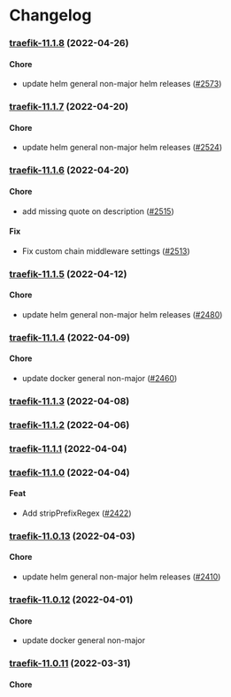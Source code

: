 # Changelog<br>


<a name="traefik-11.1.8"></a>
### [traefik-11.1.8](https://github.com/truecharts/apps/compare/traefik-11.1.7...traefik-11.1.8) (2022-04-26)

#### Chore

* update helm general non-major helm releases ([#2573](https://github.com/truecharts/apps/issues/2573))



<a name="traefik-11.1.7"></a>
### [traefik-11.1.7](https://github.com/truecharts/apps/compare/traefik-11.1.6...traefik-11.1.7) (2022-04-20)

#### Chore

* update helm general non-major helm releases ([#2524](https://github.com/truecharts/apps/issues/2524))



<a name="traefik-11.1.6"></a>
### [traefik-11.1.6](https://github.com/truecharts/apps/compare/traefik-11.1.5...traefik-11.1.6) (2022-04-20)

#### Chore

* add missing quote on description ([#2515](https://github.com/truecharts/apps/issues/2515))

#### Fix

* Fix custom chain middleware settings ([#2513](https://github.com/truecharts/apps/issues/2513))



<a name="traefik-11.1.5"></a>
### [traefik-11.1.5](https://github.com/truecharts/apps/compare/traefik-11.1.4...traefik-11.1.5) (2022-04-12)

#### Chore

* update helm general non-major helm releases ([#2480](https://github.com/truecharts/apps/issues/2480))



<a name="traefik-11.1.4"></a>
### [traefik-11.1.4](https://github.com/truecharts/apps/compare/traefik-11.1.3...traefik-11.1.4) (2022-04-09)

#### Chore

* update docker general non-major ([#2460](https://github.com/truecharts/apps/issues/2460))



<a name="traefik-11.1.3"></a>
### [traefik-11.1.3](https://github.com/truecharts/apps/compare/traefik-11.1.2...traefik-11.1.3) (2022-04-08)



<a name="traefik-11.1.2"></a>
### [traefik-11.1.2](https://github.com/truecharts/apps/compare/traefik-11.1.1...traefik-11.1.2) (2022-04-06)



<a name="traefik-11.1.1"></a>
### [traefik-11.1.1](https://github.com/truecharts/apps/compare/traefik-11.1.0...traefik-11.1.1) (2022-04-04)



<a name="traefik-11.1.0"></a>
### [traefik-11.1.0](https://github.com/truecharts/apps/compare/traefik-11.0.13...traefik-11.1.0) (2022-04-04)

#### Feat

* Add stripPrefixRegex ([#2422](https://github.com/truecharts/apps/issues/2422))



<a name="traefik-11.0.13"></a>
### [traefik-11.0.13](https://github.com/truecharts/apps/compare/traefik-11.0.12...traefik-11.0.13) (2022-04-03)

#### Chore

* update helm general non-major helm releases ([#2410](https://github.com/truecharts/apps/issues/2410))



<a name="traefik-11.0.12"></a>
### [traefik-11.0.12](https://github.com/truecharts/apps/compare/traefik-11.0.11...traefik-11.0.12) (2022-04-01)

#### Chore

* update docker general non-major



<a name="traefik-11.0.11"></a>
### [traefik-11.0.11](https://github.com/truecharts/apps/compare/traefik-11.0.10...traefik-11.0.11) (2022-03-31)

#### Chore

